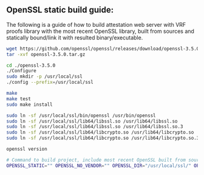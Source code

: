 ## **OpenSSL static build guide:**

The following is a guide of how to build attestation web server with VRF proofs library with the most recent OpenSSL library, built from sources and statically bound/link it with resulted binary/executable.

```bash
wget https://github.com/openssl/openssl/releases/download/openssl-3.5.0/openssl-3.5.0.tar.gz
tar -xvf openssl-3.5.0.tar.gz 

cd ./openssl-3.5.0
./Configure
sudo mkdir -p /usr/local/ssl
./config --prefix=/usr/local/ssl

make
make test
sudo make install

sudo ln -sf /usr/local/ssl/bin/openssl /usr/bin/openssl
sudo ln -sf /usr/local/ssl/lib64/libssl.so /usr/lib64/libssl.so
sudo ln -sf /usr/local/ssl/lib64/libssl.so /usr/lib64/libssl.so.3
sudo ln -sf /usr/local/ssl/lib64/libcrypto.so /usr/lib64/libcrypto.so
sudo ln -sf /usr/local/ssl/lib64/libcrypto.so /usr/lib64/libcrypto.so.3

openssl version

# Command to build project, include most recent OpenSSL built from sources and statically bound/link it with resulted binary/executable
OPENSSL_STATIC="" OPENSSL_NO_VENDOR="" OPENSSL_DIR="/usr/local/ssl/" OPENSSL_LIB_DIR="/usr/local/ssl/lib64/" OPENSSL_INCLUDE_DIR="/usr/local/ssl/include/" cargo build --all && OPENSSL_STATIC="" OPENSSL_NO_VENDOR="" OPENSSL_DIR="/usr/local/ssl/" OPENSSL_LIB_DIR="/usr/local/ssl/lib64/" OPENSSL_INCLUDE_DIR="/usr/local/ssl/include/" cargo build --release --all
```
